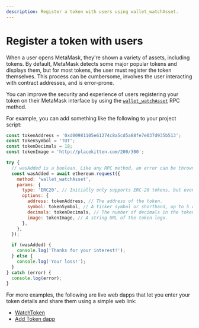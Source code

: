 ```yaml
---
description: Register a token with users using wallet_watchAsset.
---
```


# Register a token with users

When a user opens MetaMask, they're shown a variety of assets, including tokens.
By default, MetaMask detects some major popular tokens and displays them, but for most tokens, the
user must register the token themselves.
This process can be cumbersome, involves the user interacting with contract addresses, and is error-prone.

You can improve the security and experience of users registering your token on their MetaMask
interface by using the [`wallet_watchAsset`](../reference/rpc-api.md#walletwatchasset) RPC method.

For example, you can add something like the following to your project script:

```javascript
const tokenAddress = '0xd00981105e61274c8a5cd5a88fe7e037d935b513';
const tokenSymbol = 'TUT';
const tokenDecimals = 18;
const tokenImage = 'http://placekitten.com/200/300';

try {
  // wasAdded is a boolean. Like any RPC method, an error can be thrown.
  const wasAdded = await ethereum.request({
    method: 'wallet_watchAsset',
    params: {
      type: 'ERC20', // Initially only supports ERC-20 tokens, but eventually more!
      options: {
        address: tokenAddress, // The address of the token.
        symbol: tokenSymbol, // A ticker symbol or shorthand, up to 5 characters.
        decimals: tokenDecimals, // The number of decimals in the token.
        image: tokenImage, // A string URL of the token logo.
      },
    },
  });

  if (wasAdded) {
    console.log('Thanks for your interest!');
  } else {
    console.log('Your loss!');
  }
} catch (error) {
  console.log(error);
}
```

For more examples, the following are live web dapps that let you enter your token details and share
them using a simple web link:

- [WatchToken](https://vittominacori.github.io/watch-token/create/)
- [Add Token dapp](https://metamask.github.io/Add-Token/#edit)
